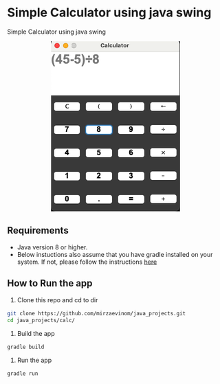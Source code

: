 # Simple Calculator using java swing

Simple Calculator using java swing
<p align="center">
  <img src="./images/calculator.png">
</p>
 
 ## Requirements
 * Java version 8 or higher.
 * Below instuctions also assume that you have gradle installed on your system. If not, please follow the instructions [here](https://gradle.org/install/)

 ## How to Run the app

 1. Clone this repo and cd to dir
 ```bash
 git clone https://github.com/mirzaevinom/java_projects.git
cd java_projects/calc/
 ```
 1. Build the app
 ```bash
 gradle build
 ```
 1. Run the app 
 ```bash
 gradle run
 ```
